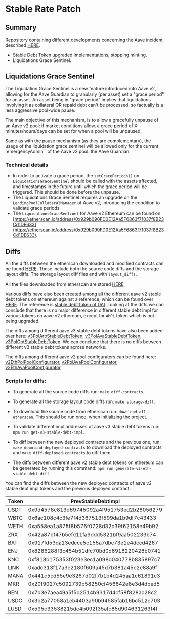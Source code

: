 # Stable Rate Patch

## Summary

Repository containing different developments concerning the Aave incident described [HERE](https://governance.aave.com/t/aave-v2-v3-security-incident-04-11-2023/15335/26).
- Stable Debt Token upgraded implementations, stopping minting.
- Liquidations Grace Sentinel.

## Liquidations Grace Sentinel

The Liquidation Grace Sentinel is a new feature introduced into Aave v2, allowing for the Aave Guardian to granularly (per asset) set a "grace period" for an asset.
An asset being in "grace period" implies that liquidations involving it as collateral OR repaid debt can't be processed, so factually is a less aggressive pool-wide pause.

The main objective of this mechanism, is to allow a gracefully unpause of an Aave v2 pool: if market conditions allow, a grace period of X minutes/hours/days can be set for when a pool will be unpaused.

Same as with the pause mechanism (as they are complementary), the usage of the liquidation grace sentinel will be allowed only for the current `emergencyAdmin`` of the Aave v2 pool: the Aave Guardian.


### Technical details

- In order to activate a grace period, the `setGracePeriods()` on `LiquidationsGraceSentinel` should be called with the assets affected, and timestamps in the future until which the grace period will be triggered.
This should be done before the unpause.
- The Liquidations Grace Sentinel requires an upgrade on the `LendingPoolCollateralManager` of Aave v2, introducing the condition to validate grace periods.
- The `LiquidationsGraceSentinel` for Aave v2 Ethereum can be found on [https://etherscan.io/address/0x929b090FD0E12Aa5F6863f71037f8B23Cd1DE633](https://etherscan.io/address/0x929b090FD0E12Aa5F6863f71037f8B23Cd1DE633).


## Diffs

All the diffs between the etherscan downloaded and modified contracts can be found [HERE](./diffs). These include both the source code diffs and the storage layout diffs. The storage layout diff files end with `layout_diffs`.

All the files downloaded from etherscan are stored [HERE](./etherscan)

Various diffs have also been created among all the different aave v2 stable debt tokens on ethereum against a reference, which can be found over [HERE](./diffs/v2EthStableDebtAll). The reference is [stable debt token of DAI](https://etherscan.io/address/0xD23A44eB2db8AD0817c994D3533528C030279F7c). Looking at the diffs we can conclude that there is no major difference in different stable debt impl for various tokens on aave v2 ethereum, except for `AMPL` token which is not being upgraded.

The diffs among different aave v3 stable debt tokens have also been added over here: [v3PolArbStableDebtToken](diffs/v3PolArbStableDebtToken.md), [v3PolAvaStableDebtToken](diffs/v3PolAvaStableDebtToken.md), [v3PolOptStableDebtToken](diffs/v3PolOptStableDebtToken.md). We can conclude that there is no diffs between different v3 stable debt tokens across networks.

The diffs among different aave v2 pool configurators can be found here: [v2EthPolPoolConfigurator](diffs/v2EthPolPoolConfigurator.md), [v2PolAvaPoolConfigurator](diffs/v2PolAvaPoolConfigurator.md), [v2EthAvaPoolConfigurator](diffs/v2EthAvaPoolConfigurator.md)

### Scripts for diffs:

- To generate all the source code diffs run: `make diff-contracts`.

- To generate all the storage layout code diffs run: `make storage-diff`.

- To download the source code from etherscan run: `download-all-etherscan`. This should be run once, when initializing the project.

- To validate different impl addresses of aave v3 stable debt tokens run: `npm run get-v3-stable-debt-impl`.

- To diff between the new deployed contracts and the previous one, run: `make download-deployed-contracts` to download the deployed contracts and `make diff-deployed-contracts` to diff them.

- The diffs between different aave v2 stable debt tokens on ethereum can be generated by running this command: `npm run generate-v2-eth-stable-debt-diff`.

You can find the diffs between the new deployed contracts of aave v2 stable debt impl tokens and the previous deployed contract:

| Token | PrevStableDebtImpl | NewStableDebtImpl | Diff |
| --- | --- | --- | --- |
| USDT | 0x9d4578c813d69745092a4f951753ed2b28056279 | 0xC61262D6ad449AC09B4087f46391Dd9A26b5888B | [HERE](diffs/deployed/v2UsdtStableDebtToken.md) |
| WBTC | 0x6ac108c4c3fe7f4d367513f599da1b9df7c43433 | 0x4f279f2046870F77cd9Ce63497f8A2D8689ef804 | [HERE](diffs/deployed/v2WbtcStableDebtToken.md) |
| WETH | 0xa558ea1a875f8b576f0728d32c39f62158e49b92 | 0xEd14b4E51B04d4d0211474a721F77C0817166c2f | [HERE](diffs/deployed/v2WethStableDebtToken.md) |
| ZRX | 0x42a87bf47b5efd11fa9ddd5321bf9aa502233b74 | 0xffaCA447191d8196C8Cf96E5912b732063DE4307 | [HERE](diffs/deployed/v2ZrxStableDebtToken.md) |
| BAT | 0x917fd53da13edcce5c155a7dbc73e1e4dccd4267 | 0x49B6645a9aa05f1Be24893136100467276399470 | [HERE](diffs/deployed/v2BatStableDebtToken.md) |
| ENJ | 0x8286288f3c454b51dfc70bd0d6918220428b0741 | 0x0fB427f800C5E39E7d8029e19F515300d4bb22C2 | [HERE](diffs/deployed/v2EnjStableDebtToken.md) |
| KNC | 0xf818b175353f023e3ec1a098d040778b835897c7 | 0x22a8FD718924ab2f9dd4D0326DD8ab99Ef21D0b3 | [HERE](diffs/deployed/v2KncStableDebtToken.md) |
| LINK | 0xadc313f17a3e2180f609a45d7b381a45e2e88a9f | 0x1B80694AF3D4e617c747423f992F532B8baE098b | [HERE](diffs/deployed/v2LinkStableDebtToken.md) |
| MANA | 0x441c5cd55e9e3267d02f7b1b4d245aa1c61891c3 | 0xe0bf71fF662e8bbeb911ACEa765f4b8be052F59b | [HERE](diffs/deployed/v2ManaStableDebtToken.md) |
| MKR | 0x20f9027c5092739c58250cf456642e8e3d4dbed5 | 0xC4CFCE0b16199818Ad942a87902C9172ba005022 | [HERE](diffs/deployed/v2MkrStableDebtToken.md) |
| REN | 0x7b3e7aea49a5f5d2514b9317d4cf58f828ac28c2 | 0x6F4B277366e10F68003A0a65Ef8f118f3D60B67E | [HERE](diffs/deployed/v2RenStableDebtToken.md) |
| USDC | 0x3b2a77058a1eb4403a90b94585fab16bc512e703 | 0x8DFF7Fda82976452b6FB957F549944e7af7A3e6F | [HERE](diffs/deployed/v2UsdcStableDebtToken.md) |
| LUSD | 0x595c33538215dc4b092f35afc85d904631263f4f | 0x1363602E58e25929A15bE194a3D505Fd6F8BE751 | [HERE](diffs/deployed/v2LusdStableDebtToken.md) |
